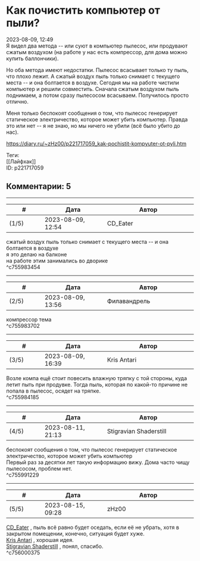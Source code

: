 Как почистить компьютер от пыли?
================================

  
2023-08-09, 12:49  
 Я видел два метода -- или суют в компьютер пылесос, или продувают сжатым воздухом (на работе у нас есть компрессор, для дома можно купить баллончики).   
   
 Но оба метода имеют недостатки. Пылесос всасывает только ту пыль, что плохо лежит. А сжатый воздух пыль только снимает с текущего места -- и она болтается в воздухе. Сегодня мы на работе чистили компьютер и решили совместить. Сначала сжатым воздухом пыль поднимаем, а потом сразу пылесосом всасываем. Получилось просто отлично.   
   
 Меня только беспокоят сообщения о том, что пылесос генерирует статическое электричество, которое может убить компьютер. Правда это или нет -- я не знаю, но мы ничего не убили (всё было убито до нас).   
  
<https://diary.ru/~zHz00/p221717059_kak-pochistit-kompyuter-ot-pyli.htm>  
  
Теги:  
[[Лайфхак]]  
ID: p221717059  


Комментарии: 5
--------------

  


---



|         #         |              Дата              |                     Автор                     |           ID           |
| --- | --- | --- | --- |
| (1/5) | 2023-08-09, 12:54 | CD\_Eater | c755983454 |

  
  сжатый воздух пыль только снимает с текущего места -- и она болтается в воздухе    
 я это делаю на балконе   
 на работе этим занимались во дворике   
 ^c755983454

---



|         #         |              Дата              |                     Автор                     |           ID           |
| --- | --- | --- | --- |
| (2/5) | 2023-08-09, 13:56 | Филавандрель | c755983702 |

  
 компрессор тема   
 ^c755983702

---



|         #         |              Дата              |                     Автор                     |           ID           |
| --- | --- | --- | --- |
| (3/5) | 2023-08-09, 16:39 | Kris Antari | c755984185 |

  
 Возле компа ещё стоит повесить влажную тряпку с той стороны, куда летит пыть при продувке. Тогда пыль, которая по какой-то причине не попала в пылесос, осядет на тряпке.   
 ^c755984185

---



|         #         |              Дата              |                     Автор                     |           ID           |
| --- | --- | --- | --- |
| (4/5) | 2023-08-11, 21:13 | Stigravian Shaderstill | c755991229 |

  
  беспокоят сообщения о том, что пылесос генерирует статическое электричество, которое может убить компьютер    
 Первый раз за десятки лет такую информацию вижу. Дома часто чищу пылесосом, проблем нет.   
 ^c755991229

---



|         #         |              Дата              |                     Автор                     |           ID           |
| --- | --- | --- | --- |
| (5/5) | 2023-08-15, 09:28 | zHz00 | c756000375 |

  
  [CD\_Eater](https://cd-eater.diary.ru "Записки ДискоЕда")  , пыль всё равно будет оседать, если её не убрать, хотя в закрытом помещении, конечно, ситуация будет хуже.   
  [Kris Antari](https://Kris-Antari.diary.ru "Animus Vox")  , хорошая идея.   
  [Stigravian Shaderstill](https://stigravian.diary.ru "Science, Death, Rock-n-Roll")  , понял, спасибо.   
 ^c756000375